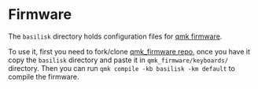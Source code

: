 # Firmware

The `basilisk` directory holds configuration files for [qmk firmware](https://qmk.fm/).

To use it, first you need to fork/clone [qmk_firmware repo](https://github.com/qmk/qmk_firmware), once you have it copy the `basilisk` directory and paste it in `qmk_firmware/keyboards/` directory.
Then you can run `qmk compile -kb basilisk -km default` to compile the firmware.
